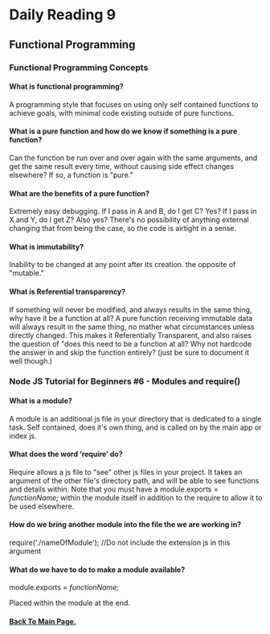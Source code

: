 # Daily Reading 9

## Functional Programming

### Functional Programming Concepts

#### What is functional programming?

A programming style that focuses on using only self contained functions to achieve goals, with minimal code existing outside of pure functions.

#### What is a pure function and how do we know if something is a pure function?

Can the function be run over and over again with the same arguments, and get the same result every time, without causing side effect changes elsewhere? If so, a function is "pure."

#### What are the benefits of a pure function?

Extremely easy debugging. If I pass in A and B, do I get C? Yes? If I pass in X and Y, do I get Z? Also yes? There's no possibility of anything external changing that from being the case, so the code is airtight in a sense.

#### What is immutability?

Inability to be changed at any point after its creation. the opposite of "mutable."

#### What is Referential transparency?

If something will never be modified, and always results in the same thing, why have it be a function at all?
A pure function receiving immutable data will always result in the same thing, no mather what circumstances unless directly changed. This makes it Referentially Transparent, and also raises the question of "does this need to be a function at all? Why not hardcode the answer in and skip the function entirely? (just be sure to document it well though.)

### Node JS Tutorial for Beginners #6 - Modules and require()

#### What is a module?

A module is an additional js file in your directory that is dedicated to a single task. Self contained, does it's own thing, and is called on by the main app or index js.

#### What does the word ‘require’ do?

Require allows a js file to "see" other js files in your project. It takes an argument of the other file's directory path, and will be able to see functions and details within. Note that you must have a module.exports = *functionName;* within the module itself in addition to the require to allow it to be used elsewhere.

#### How do we bring another module into the file the we are working in?

require('./nameOfModule');
//Do not include the extension js in this argument

#### What do we have to do to make a module available?

module.exports = *functionName;*

Placed within the module at the end.

#### [Back To Main Page.](https://colorinvert.github.io/reading-notes/)